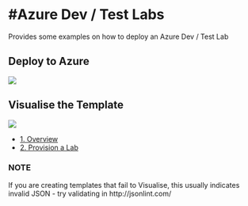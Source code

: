<h1>#Azure Dev / Test Labs</h1>
Provides some examples on how to deploy an Azure Dev / Test Lab

<h2>Deploy to Azure</h2>
<a href="https://portal.azure.com/#create/Microsoft.Template/uri/https%3A%2F%2Fraw.githubusercontent.com%2Fdavesamuelson%2FNovemberHackathon%2Fmaster%2Fscripts%2FQuickDeployHackathonResources.json" target="_blank">
    <img src="http://azuredeploy.net/deploybutton.png"/>
</a>

<h2>Visualise the Template</h2>
<a href="http://armviz.io/#/?load=https://raw.githubusercontent.com/davesamuelson/NovemberHackathon/master/scripts/QuickDeployHackathonResources.json" target="_blank">
  <img src="http://armviz.io/visualizebutton.png"/>
</a>




<ul>
<li><a href="#1-overview">1. Overview</a></li>
<li><a href="#2-provision-lab">2. Provision a Lab</a></li>
</ul>





<h3>NOTE</h3>
If you are creating templates that fail to Visualise, this usually indicates invalid JSON - try validating in http://jsonlint.com/











